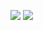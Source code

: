 ![](http://www.azquotes.com/picture-quotes/quote-there-is-a-cult-of-ignorance-in-the-united-states-and-there-has-always-been-the-strain-isaac-asimov-46-11-18.jpg)
![](https://imgfave.azureedge.net/image_cache/1482304412354918.jpg)

